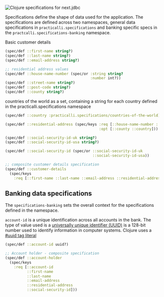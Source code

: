 ![Clojure specifications for next.jdbc](https://raw.githubusercontent.com/practicalli/graphic-design/live/clojure/spec/clojure-spec-blueprints-industrial.png)

Specifications define the shape of data used for the application.  The specifications are defined across two namespaces, general data specifications in `practicalli.specifications` and banking specific specs in the `practcalli.specifications-banking` namespace.


Basic customer details

```clojure
(spec/def ::first-name string?)
(spec/def ::last-name string?)
(spec/def ::email-address string?)

;; residential address values
(spec/def ::house-name-number (spec/or :string string?
                                       :number int?))
(spec/def ::street-name string?)
(spec/def ::post-code string?)
(spec/def ::county string?)
```

countries of the world as a set,
containing a string for each country
defined in the practicalli.specifications namespace

```clojure
(spec/def ::country :practicalli.specifications/countries-of-the-world)

```

```clojure
(spec/def ::residential-address (spec/keys :req [::house-name-number ::street-name ::post-code]
                                           :opt [::county ::country]))

```


```clojure
(spec/def ::social-security-id-uk string?)
(spec/def ::social-security-id-usa string?)

(spec/def ::social-security-id (spec/or ::social-security-id-uk
                                        ::social-security-id-usa))
```


```clojure
;; composite customer details specification
(spec/def ::customer-details
  (spec/keys
    :req [::first-name ::last-name ::email-address ::residential-address ::social-security-id]))
```


## Banking data specifications
The `specifications-banking` sets the overall context for the specifications defined in the namespace.

`account-id` is a unique identification across all accounts in the bank.  The type of value used is a [universally unique identifier (UUID)](https://en.wikipedia.org/wiki/Universally_unique_identifier) is a 128-bit number used to identify information in computer systems.  Clojure uses a [#uuid tag literal](https://clojure.org/reference/reader#tagged_literals)

```clojure
(spec/def ::account-id uuid?)

;; Account holder - composite specification
(spec/def ::account-holder
  (spec/keys
    :req [::account-id
          ::first-name
          ::last-name
          ::email-address
          ::residential-address
          ::social-security-id]))
```
